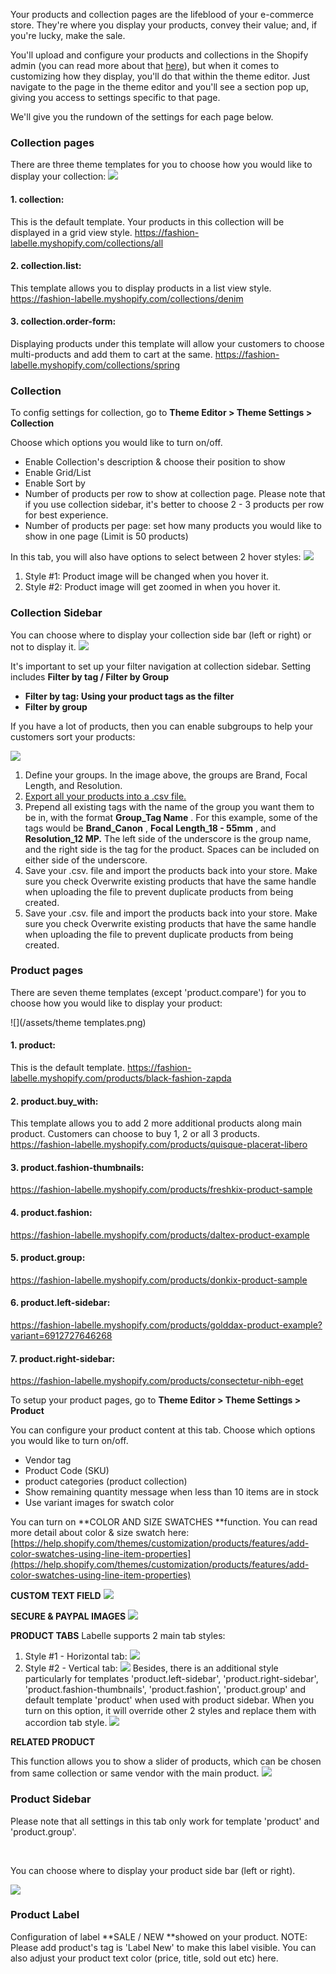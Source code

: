 Your products and collection pages are the lifeblood of your e-commerce store. They're where you display your products, convey their value; and, if you're lucky, make the sale.

You'll upload and configure your products and collections in the Shopify admin \(you can read more about that [here](https://help.shopify.com/manual/products)\), but when it comes to customizing how they display, you'll do that within the theme editor. Just navigate to the page in the theme editor and you'll see a section pop up, giving you access to settings specific to that page.

We'll give you the rundown of the settings for each page below.

### Collection pages
There are three theme templates for you to choose how you would like to display your collection:
![](/assets/collection-templates.png)

   #### 1.   collection: 
   This is the default template. Your products in this collection will be displayed in a grid view style.
   https://fashion-labelle.myshopify.com/collections/all
   #### 2.   collection.list: 
   This template allows you to display products in a list view style.   
   https://fashion-labelle.myshopify.com/collections/denim
   #### 3.   collection.order-form:  
   Displaying products under this template will allow your customers to choose multi-products and add them to cart at the same. 
   https://fashion-labelle.myshopify.com/collections/spring

### Collection

To config settings for collection, go to **Theme Editor &gt; Theme Settings &gt; Collection**

Choose which options you would like to turn on/off.

* Enable Collection's description & choose their position to show
* Enable Grid/List
* Enable Sort by
* Number of products per row to show at collection page. Please note that if you use collection sidebar, it's better to choose 2 - 3 products per row for best experience.
* Number of products per page: set how many products you would like to show in one page (Limit is 50 products)

In this tab, you will also have options to select between 2 hover styles:
   ![](/assets/hover-style.png)
   1. Style #1: Product image will be changed when you hover it.
   2. Style #2: Product image will get zoomed in when you hover it.

### Collection Sidebar
You can choose where to display your collection side bar (left or right) or not to display it.
![](/assets/collection-sidebar.png)

It's important to set up your filter navigation at collection sidebar. Setting includes **Filter by tag / Filter by Group**

* **Filter by tag: Using your product tags as the filter**
* **Filter by group**


If you have a lot of products, then you can enable subgroups to help your customers sort your products:

![](https://help.shopify.com/assets/images/manual/themes/supply-advanced-filtering.png?1520884325)

1. Define your groups. In the image above, the groups are Brand, Focal Length, and Resolution.
2. [Export all your products into a .csv file.](https://help.shopify.com/manual/products/import-export/export-products)
3. Prepend all existing tags with the name of the group you want them to be in, with the format
   **Group\_Tag Name**
   . For this example, some of the tags would be
   **Brand\_Canon**
   ,
   **Focal Length\_18 - 55mm**
   , and
   **Resolution\_12 MP.**
   The left side of the underscore is the group name, and the right side is the tag for the product. Spaces can be included on either side of the underscore.
4. Save your .csv. file and import the products back into your store. Make sure you check Overwrite existing products that have the same handle when uploading the file to prevent duplicate products from being created.
5. Save your .csv. file and import the products back into your store. Make sure you check Overwrite existing products that have the same handle when uploading the file to prevent duplicate products from being created.

### Product pages
There are seven theme templates (except 'product.compare') for you to choose how you would like to display your product:



   ![](/assets/theme templates.png)
   #### 1.   product: 
   This is the default template. 
   https://fashion-labelle.myshopify.com/products/black-fashion-zapda
   #### 2.   product.buy_with: 
   This template allows you to add 2 more additional products along main product. Customers can choose to buy 1, 2 or all 3 products.   
   https://fashion-labelle.myshopify.com/products/quisque-placerat-libero
   #### 3.   product.fashion-thumbnails:  
   https://fashion-labelle.myshopify.com/products/freshkix-product-sample
   #### 4.   product.fashion:
   https://fashion-labelle.myshopify.com/products/daltex-product-example
   #### 5.   product.group:
   https://fashion-labelle.myshopify.com/products/donkix-product-sample
   #### 6.   product.left-sidebar:
   https://fashion-labelle.myshopify.com/products/golddax-product-example?variant=6912727646268
   #### 7.   product.right-sidebar:
   https://fashion-labelle.myshopify.com/products/consectetur-nibh-eget
   

To setup your product pages, go to **Theme Editor &gt; Theme Settings &gt; Product**

You can configure your product content at this tab. Choose which options you would like to turn on/off.

* Vendor tag
* Product Code \(SKU\)
* product categories \(product collection\)
* Show remaining quantity message when less than 10 items are in stock
* Use variant images for swatch color

You can turn on **COLOR AND SIZE SWATCHES **function. You can read more detail about color & size swatch here: [https://help.shopify.com/themes/customization/products/features/add-color-swatches-using-line-item-properties](https://help.shopify.com/themes/customization/products/features/add-color-swatches-using-line-item-properties)

**CUSTOM TEXT FIELD**
![](/assets/custom-txt-field.png)

**SECURE & PAYPAL IMAGES**
![](/assets/secure-paypal.png)

**PRODUCT TABS**
Labelle supports 2 main tab styles:
   1.   Style #1 - Horizontal tab:
   ![](/assets/tab-style-1_02.jpg)
   2.   Style #2 - Vertical tab:
   ![](/assets/product-tab-2.png)
Besides, there is an additional style particularly for templates 'product.left-sidebar', 'product.right-sidebar', 'product.fashion-thumbnails', 'product.fashion', 'product.group' and default template 'product' when used with product sidebar. When you turn on this option, it will override other 2 styles and replace them with accordion tab style.
![](/assets/product-tab-3.png)   

**RELATED PRODUCT**


This function allows you to show a slider of products, which can be chosen from same collection or same vendor with the main product.
![](/assets/related-products.png)

### Product Sidebar

Please note that all settings in this tab only work for template 'product' and 'product.group'.

</br>

You can choose where to display your product side bar (left or right).


![](/assets/product-sidebar.png)

### Product Label
Configuration of label **SALE / NEW **showed on your product. 
NOTE: Please add product's tag is 'Label New' to make this label visible.
You can also adjust your product text color (price, title, sold out etc) here.


